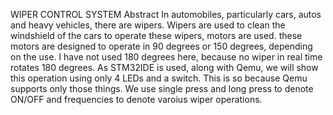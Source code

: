 WIPER CONTROL SYSTEM
Abstract
In automobiles, particularly cars, autos and heavy vehicles, there are wipers.
Wipers are used to clean the windshield of the cars
to operate these wipers, motors are used. these motors are designed to operate in 90 degrees or 150 degrees, depending on the use.
I have not used 180 degrees here, because no wiper in real time rotates 180 degrees.
As STM32IDE is used, along with Qemu, we will show this operation using only 4 LEDs and a switch.
This is so because Qemu supports only those things.
We use single press and long press to denote ON/OFF and frequencies to denote varoius wiper operations.
